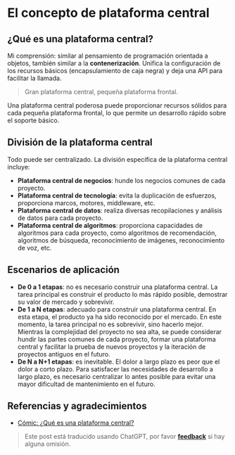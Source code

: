 # El concepto de plataforma central

## ¿Qué es una plataforma central?

Mi comprensión: similar al pensamiento de programación orientada a objetos, también similar a la **contenerización**. Unifica la configuración de los recursos básicos (encapsulamiento de caja negra) y deja una API para facilitar la llamada.

> Gran plataforma central, pequeña plataforma frontal.

Una plataforma central poderosa puede proporcionar recursos sólidos para cada pequeña plataforma frontal, lo que permite un desarrollo rápido sobre el soporte básico.

## División de la plataforma central

Todo puede ser centralizado. La división específica de la plataforma central incluye:

- **Plataforma central de negocios**: hunde los negocios comunes de cada proyecto.
- **Plataforma central de tecnología**: evita la duplicación de esfuerzos, proporciona marcos, motores, middleware, etc.
- **Plataforma central de datos**: realiza diversas recopilaciones y análisis de datos para cada proyecto.
- **Plataforma central de algoritmos**: proporciona capacidades de algoritmos para cada proyecto, como algoritmos de recomendación, algoritmos de búsqueda, reconocimiento de imágenes, reconocimiento de voz, etc.

## Escenarios de aplicación

- **De 0 a 1 etapas**: no es necesario construir una plataforma central. La tarea principal es construir el producto lo más rápido posible, demostrar su valor de mercado y sobrevivir.
- **De 1 a N etapas**: adecuado para construir una plataforma central. En esta etapa, el producto ya ha sido reconocido por el mercado. En este momento, la tarea principal no es sobrevivir, sino hacerlo mejor. Mientras la complejidad del proyecto no sea alta, se puede considerar hundir las partes comunes de cada proyecto, formar una plataforma central y facilitar la prueba de nuevos proyectos y la iteración de proyectos antiguos en el futuro.
- **De N a N+1 etapas**: es inevitable. El dolor a largo plazo es peor que el dolor a corto plazo. Para satisfacer las necesidades de desarrollo a largo plazo, es necesario centralizar lo antes posible para evitar una mayor dificultad de mantenimiento en el futuro.

## Referencias y agradecimientos

- [Cómic: ¿Qué es una plataforma central?](https://mp.weixin.qq.com/s?__biz=MzA5MzUwOTY4NQ==&mid=2247485111&idx=1&sn=1b81776a787e10542b007f9875caa300&chksm=905d87eda72a0efb8300bf7e830eb09feb3e9a04093c581a3a6270a0c452ec1e48ae5537675a&mpshare=1&scene=1&srcid=&sharer_sharetime=1570670452048&sharer_sh)

> Este post está traducido usando ChatGPT, por favor [**feedback**](https://github.com/linyuxuanlin/Wiki_MkDocs/issues/new) si hay alguna omisión.